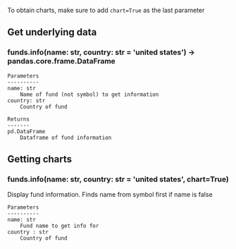 To obtain charts, make sure to add `chart=True` as the last parameter

## Get underlying data 
### funds.info(name: str, country: str = 'united states') -> pandas.core.frame.DataFrame



    Parameters
    ----------
    name: str
        Name of fund (not symbol) to get information
    country: str
        Country of fund

    Returns
    -------
    pd.DataFrame
        Dataframe of fund information

## Getting charts 
### funds.info(name: str, country: str = 'united states', chart=True)

Display fund information.  Finds name from symbol first if name is false

    Parameters
    ----------
    name: str
        Fund name to get info for
    country : str
        Country of fund
